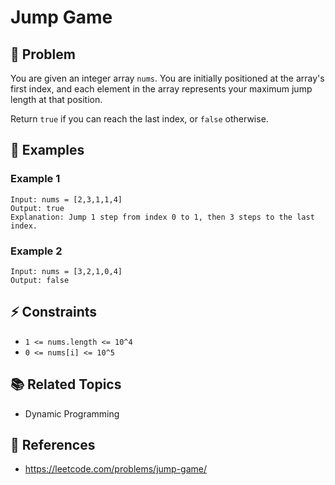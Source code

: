 # Jump Game

## 🚀 Problem  
You are given an integer array `nums`. You are initially positioned at the array's first index, and each element in the array represents your maximum jump length at that position.

Return `true` if you can reach the last index, or `false` otherwise.

## 📝 Examples  

### Example 1
```
Input: nums = [2,3,1,1,4]
Output: true
Explanation: Jump 1 step from index 0 to 1, then 3 steps to the last index.
```

### Example 2
```
Input: nums = [3,2,1,0,4]
Output: false
```

## ⚡ Constraints
- `1 <= nums.length <= 10^4`
- `0 <= nums[i] <= 10^5`

## 📚 Related Topics  
- Dynamic Programming

## 🔗 References  
- https://leetcode.com/problems/jump-game/
